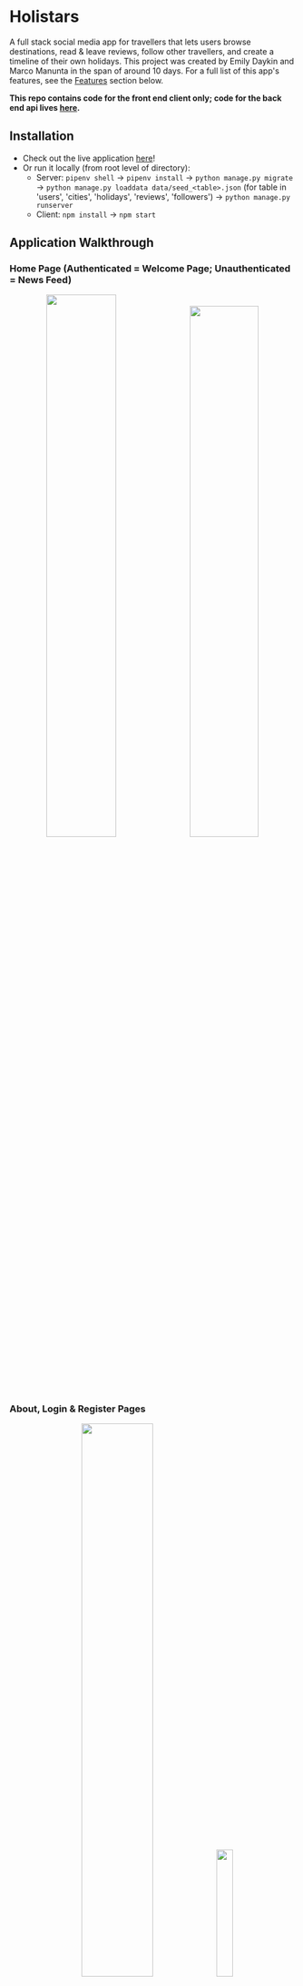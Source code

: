 # Holistars
A full stack social media app for travellers that lets users browse destinations, read & leave reviews, follow other travellers, and create a timeline of their own holidays.
This project was created by Emily Daykin and Marco Manunta in the span of around 10 days. For a full list of this app's features, see the [Features](#features) section below.

**This repo contains code for the front end client only; code for the back end api lives [here](https://github.com/momoh66/ga-project3-api).**


## Installation
- Check out the live application [here](https://holistars-099f3e.netlify.app/)!
- Or run it locally (from root level of directory):
  - Server: `pipenv shell` &#8594; `pipenv install` &#8594; `python manage.py migrate` &#8594; `python manage.py loaddata data/seed_<table>.json` (for table in 'users', 'cities', 'holidays', 'reviews', 'followers') &#8594; `python manage.py runserver`
  - Client: `npm install` &#8594; `npm start`

## Application Walkthrough
### Home Page (Authenticated = Welcome Page; Unauthenticated = News Feed)
<p align="center">
  <img src="./src/assets/readme/home_welcome.gif" width="49.5%"  />
  <img src="./src/assets/readme/home_feed.gif" width="49%"  />
</p>

### About, Login & Register Pages
<p align="center">
  <img src="./src/assets/readme/about.gif" width="50%"  />
  <img src="./src/assets/readme/login.png" width="24%"  />
  <img src="./src/assets/readme/register.gif" width="25%"  />
</p>

### Destinations 
<p align="center">
  <img src="./src/assets/readme/destinations.gif" width="90%"  />
</p>

### Personal Profile Page
<p align="center">
  <img src="./src/assets/readme/profile.gif" width="90%"  />
</p>

### Single City
<p align="center">
  <img src="./src/assets/readme/single_city.gif" width="90%"  />
</p>

### Dynamically Scrape Holiday Destination
<p align="center">
  <img src="./src/assets/readme/scraping.gif" width="90%"  />
</p>


## Tech Stack
### Front End
- React.js Framework (Single Page Application)
- Redux
- API Handling: Axios
- Pure CSS with Sass
- React-Router-Dom

### Back End
- Server: Django & Django Rest Framework
- Database: PostgreSQL
- Authentication: JSON Web Token (pyJWT)
- Scraping: Python & Beautiful Soup

### Collaboration & Development
- Git, GitHub
- Trello (project management)
- Postman (API testing)
- Miro (wireframing, planning)
- Npm & Pipenv
- Deployment:
  - Front End: Netlify
  - Back End: Heroku

## Features
- Display of all destinations, and routing to an individual city page with descriptions, top attractions, reviews and travellers
- Real time searching through all destinations by city, country, description or top attractions
- Average rating (over food, weather and culture categories) of each destination shown (created by a python property decorator in the Django model)
- Log In, Register and Log Out functionality
- Once logged in, the user can:
  - View a news feed on their home page which orders recently-reviewed/rated destinations
  - Redirect to their profile page via an icon & name that appear immediately in the navbar
  - Add a holiday to their profile timeline
  - Dynamically scrape for a holiday destination if not listed in database, then add it to the database
  - Leave a review for a destination and rate it (by food, weather and culture).
  - Follow other travellers

## Planning & Wireframing:
### Whiteboarding:
<p align="center">
  <img src="./src/assets/readme/miro_board.png" width="95%"  />
</p>

### Entity Relationship Diagram (ERD via QuickDBD)
<p align="center">
  <img src="./src/assets/readme/db_final.png" width="75%"  />
</p>

## Architecture:
### Front End: 
- React Components to compartmentalise code
- Redux-Toolkit to manage state across the entire application
- React Hooks for component state management and handling side effects
- SASS and Block-Element-Modifier (BEM) methodology
- Single Page Application (`react-router-dom`) using `Link`, `useNavigate`, `useLocation` and `useParams`
### Back End:
- 5 tables/models in PostgreSQL, only one-to-many relationships 
- All security checks (user access credentials) done in Django in the back end:
  - Email validation
  - Password encryption
  - Obscuring the password response in the database and from the client side
  - Login credentials expire after 1 day
- Data seeding of 15 user profiles, 32 pre-scraped cities, 39 holidays, 33 reviews and 9 following-follower relationships.



## Featured Code Snippets
### Front End
#### Combining Redux-Toolkit and React useState & useEffect hooks to manage the display of all vs searched cities
```
const allCitiesRedux = useSelector(selectAllCities);
const [cities, setCities] = useState(null);

const getCityAvgRating = (city) =>
  city.reviews.reduce((total, review) => total + review.avg_rating, 0) / city.reviews.length;

useEffect(() => {
  const getCityData = async () => {
    const allCities = await getAllCities();
    const shuffledCities = allCities.sort(() => 0.5 - Math.random());
    setCities(shuffledCities);
  };
  getCityData();
}, []);

const filterThroughCities = async (searchInput) => {
  if (searchInput) {
    const filteredCities = await searchCities(searchInput);
    setCities(filteredCities);
  } else {
    setCities(allCitiesRedux);
  }
};

const handleSearchChange = (e) => {
  filterThroughCities(e.target.value);
};
```

### Back End
#### The follower-following relationship between users is an intermediary table of 'User Followers' in the database structure
```
from django.db import models
from django.contrib.auth import get_user_model

User = get_user_model()

class Follower(models.Model):
    """ Followers table:
            - user = the person being followed (target)
            - follower = the user following the user
    """
    user = models.ForeignKey(User, related_name='followers',
                             on_delete=models.SET_NULL, null=True)
    follower = models.ForeignKey(User, related_name='followings',
                                 on_delete=models.SET_NULL, null=True)

    def __str__(self):
        return f'{self.follower} is following {self.user}'
```

#### Dynamically scraping Lonely Planet's search results based on users' search input ('city' & 'country') in the app
```
import requests
from unidecode import unidecode
from bs4 import BeautifulSoup


def search_lonely_planet(city_name, country_name):
    """ This function takes the POST request `{{baseURL}}/scrape/search/` data 
        when a new destination is searched, and returns a valid Lonely Planet URL.
    """

    city_name = unidecode(city_name.lower())
    country_name = unidecode(country_name.lower())

    if requests.get(f'https://www.lonelyplanet.com/{country_name}/{city_name}').status_code == 200:
        city_url_to_scrape = f'https://www.lonelyplanet.com/{country_name}/{city_name}'
        return [city_url_to_scrape]

    # If city URL on lonely-planet isn't as straighforward, SEARCH the site:

    # Bypassing Response [403] with headers:
    header = {
        "user-agent": "Mozilla/5.0 (Windows NT 10.0; Win64; x64) AppleWebKit/537.36 (KHTML, like Gecko) Chrome/74.0.3729.169 Safari/537.36",
        'referer': 'https://www.google.com/'
    }

    page = requests.get(
        f'https://www.lonelyplanet.com/search?q={city_name}', headers=header)
    soup = BeautifulSoup(page.content, 'html.parser')

    search_results = soup.find_all(
        'a', class_='jsx-1866906973 ListItemTitleLink')
    if len(search_results) == 0:
        return ''
    else:
        cities_urls_to_scrape = []
        for result in search_results:
            if (unidecode(result['href'].split('/')[0]) == country_name):
                cities_urls_to_scrape.append(
                    f"https://www.lonelyplanet.com/{result['href']}")

        return cities_urls_to_scrape
```


## Wins & Challenges

## Future Improvements